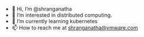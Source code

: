 - 👋 Hi, I’m @shranganatha
- 👀 I’m interested in distributed computing.
- 🌱 I’m currently learning kubernetes
- 📫 How to reach me at shranganatha@vmware.com

<!---
shranganatha/shranganatha is a ✨ special ✨ repository because its `README.md` (this file) appears on your GitHub profile.
You can click the Preview link to take a look at your changes.
--->
